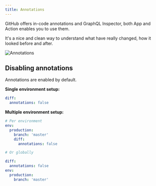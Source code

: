 ```yaml
---
title: Annotations
---
```


GitHub offers in-code annotations and GraphQL Inspector, both App and Action enables you to use them.

It's a nice and clean way to understand what have really changed, how it looked before and after.

![Annotations](/assets/img/cli/github.jpg)

## Disabling annotations

Annotations are enabled by default.

**Single environment setup:**

```yaml
diff:
  annotations: false
```

**Multiple environment setup:**

```yaml
# Per environment
env:
  production:
    branch: 'master'
    diff:
      annotations: false

# Or globally

diff:
  annotations: false
env:
  production:
    branch: 'master'
```
